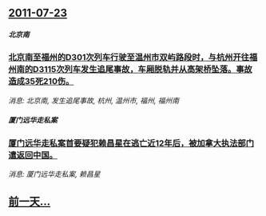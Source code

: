 ## [2011-07-23](/news/2011/07/23/index.md)

##### 北京南
### [北京南至福州的D301次列车行驶至温州市双屿路段时，与杭州开往福州南的D3115次列车发生追尾事故，车厢脱轨并从高架桥坠落。事故造成35死210伤。](/news/2011/07/23/北京南至福州的D301次列车行驶至温州市双屿路段时-与杭州开往福州南的D3115次列车发生追尾事故-车厢脱轨并从高架桥坠.md)
_消息: 北京南, 发生追尾事故, 杭州, 温州市, 福州, 福州南_

##### 厦门远华走私案
### [厦门远华走私案首要疑犯赖昌星在逃亡近12年后，被加拿大执法部门遣返回中国。](/news/2011/07/23/厦门远华走私案首要疑犯赖昌星在逃亡近12年后-被加拿大执法部门遣返回中国.md)
_消息: 厦门远华走私案, 赖昌星_

## [前一天...](/news/2011/07/22/index.md)

